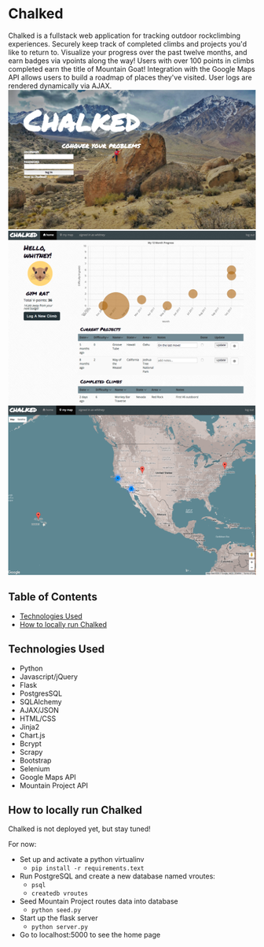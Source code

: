 # Chalked

Chalked is a fullstack web application for tracking outdoor rockclimbing experiences. Securely keep track of completed climbs and projects you'd like to return to. Visualize your progress over the past twelve months, and earn badges via vpoints along the way! Users with over 100 points in climbs completed earn the title of Mountain Goat! Integration with the Google Maps API allows users to build a roadmap of places they've visited. User logs are rendered dynamically via AJAX. ![Chalked Homepage](/static/homepage.png)
![Chalked User Log](/static/log.png)
![Chalked Map](/static/map.png)


## Table of Contents
* [Technologies Used](#technologiesused)
* [How to locally run Chalked](#run)


## <a name="technologiesused"></a>Technologies Used

* Python
* Javascript/jQuery
* Flask
* PostgresSQL
* SQLAlchemy
* AJAX/JSON
* HTML/CSS
* Jinja2
* Chart.js
* Bcrypt
* Scrapy
* Bootstrap
* Selenium
* Google Maps API
* Mountain Project API


## <a name="run"></a>How to locally run Chalked
Chalked is not deployed yet, but stay tuned!

For now:

* Set up and activate a python virtualinv
    * `pip install -r requirements.text`
* Run PostgreSQL and create a new database named vroutes:
    * `psql`
    * `createdb vroutes`
* Seed Mountain Project routes data into database
    * `python seed.py`
* Start up the flask server
    * `python server.py`
* Go to localhost:5000 to see the home page



